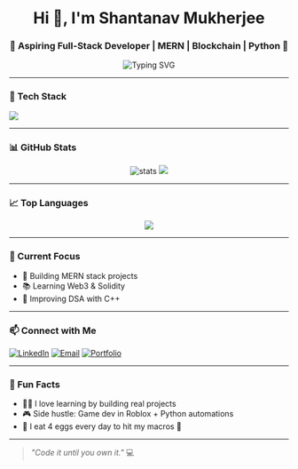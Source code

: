 <h1 align="center">Hi 👋, I'm Shantanav Mukherjee</h1>
<h3 align="center">🚀 Aspiring Full-Stack Developer | MERN | Blockchain | Python 🐍</h3>

<p align="center">
  <img src="https://readme-typing-svg.herokuapp.com?font=Fira+Code&duration=4000&pause=1000&center=true&width=435&lines=Passionate+Developer;MERN+Stack+Specialist;Learning+Web3+%26+Blockchain;Loves+Open+Source" alt="Typing SVG" />
</p>

---

### 🧰 Tech Stack
<img src="https://skillicons.dev/icons?i=react,nodejs,express,mongodb,tailwind,js,ts,html,css,py,solidity,git,github,vscode&perline=8" />

---

### 📊 GitHub Stats

<p align="center">
  <img src="https://github-readme-stats.vercel.app/api?username=shantanavmukherjee&show_icons=true&theme=radical" alt="stats" />
  <img src="https://github-readme-streak-stats.herokuapp.com/?user=shantanavmukherjee&theme=radical" />
</p>

---

### 📈 Top Languages

<p align="center">
  <img src="https://github-readme-stats.vercel.app/api/top-langs/?username=shantanavmukherjee&layout=compact&theme=radical" />
</p>

---

### 🎯 Current Focus
- 🔨 Building MERN stack projects
- 📚 Learning Web3 & Solidity
- 🌱 Improving DSA with C++

---

### 📫 Connect with Me
<p align="left">
  <a href="https://linkedin.com/in/shantanavmukherjee" target="_blank"><img alt="LinkedIn" src="https://img.shields.io/badge/LinkedIn-blue?logo=linkedin&style=flat" /></a>
  <a href="mailto:youremail@gmail.com"><img alt="Email" src="https://img.shields.io/badge/Email-red?logo=gmail&style=flat" /></a>
  <a href="https://portfolio.com" target="_blank"><img alt="Portfolio" src="https://img.shields.io/badge/Portfolio-000?logo=vercel&style=flat" /></a>
</p>

---

### 🧠 Fun Facts
- 🧙‍♂️ I love learning by building real projects
- 🎮 Side hustle: Game dev in Roblox + Python automations
- 🍳 I eat 4 eggs every day to hit my macros 💪

---

> _"Code it until you own it."_ 💻

